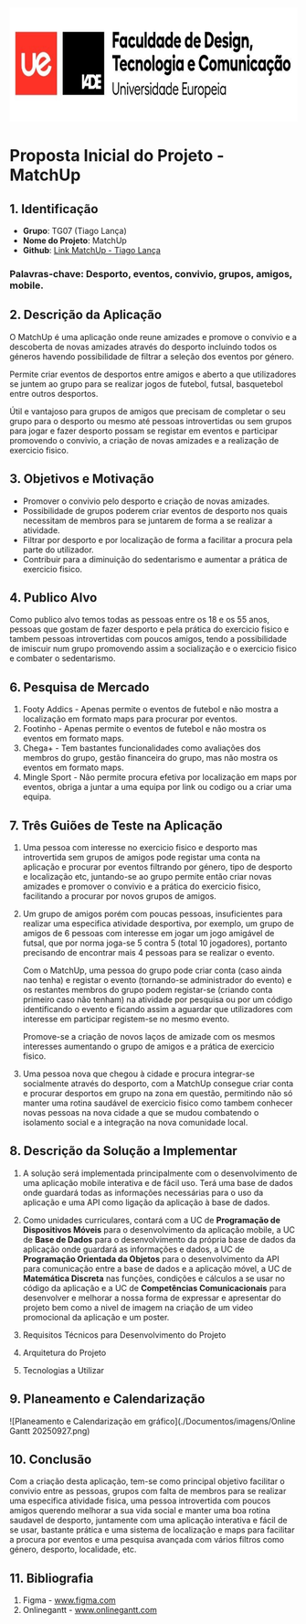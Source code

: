 <img src="./Documentos/Imagens/iade_ue.jpg" alt="IADE - Universidade Europeia" width="600" height="200" />

# Proposta Inicial do Projeto - MatchUp
## 1. Identificação
- **Grupo**: TG07 (Tiago Lança)
- **Nome do Projeto**: MatchUp
- **Github**: <a href="https://github.com/tiago-lanca/MatchUp-Tiago-Lanca" target="_blank">Link MatchUp - Tiago Lança</a>

### Palavras-chave: Desporto, eventos, convivio, grupos, amigos, mobile.

## 2. Descrição da Aplicação
O MatchUp é uma aplicação onde reune amizades e promove o convivio e a descoberta de novas amizades através do desporto incluindo todos os géneros havendo possibilidade de filtrar a seleção dos eventos por género.

Permite criar eventos de desportos entre amigos e aberto a que utilizadores se juntem ao grupo para se realizar jogos de futebol, futsal, basquetebol entre outros desportos.

Útil e vantajoso para grupos de amigos que precisam de completar o seu grupo para o desporto ou mesmo até pessoas introvertidas ou sem grupos para jogar e fazer desporto possam se registar em eventos e participar promovendo o convivio, a criação de novas amizades e a realização de exercicio fisico.



## 3. Objetivos e Motivação
- Promover o convivio pelo desporto e criação de novas amizades.
- Possibilidade de grupos poderem criar eventos de desporto nos quais necessitam de membros para se juntarem de forma a se realizar a atividade.
- Filtrar por desporto e por localização de forma a facilitar a procura pela parte do utilizador.
- Contribuir para a diminuição do sedentarismo e aumentar a prática de exercicio fisico.


## 4. Publico Alvo
Como publico alvo temos todas as pessoas entre os 18 e os 55 anos, pessoas que gostam de fazer desporto e pela prática do exercicio fisico e tambem pessoas introvertidas com poucos amigos, tendo a possibilidade de imiscuir num grupo promovendo assim a socialização e o exercicio fisico e combater o sedentarismo.


## 6. Pesquisa de Mercado
1. Footy Addics - Apenas permite o eventos de futebol e não mostra a localização em formato maps para procurar por eventos.
2. Footinho - Apenas permite o eventos de futebol e não mostra os eventos em formato maps.
3. Chega+ - Tem bastantes funcionalidades como avaliações dos membros do grupo, gestão financeira do grupo, mas não mostra os eventos em formato maps.
4. Mingle Sport - Não permite procura efetiva por localização em maps por eventos, obriga a juntar a uma equipa por link ou codigo ou a criar uma equipa.


## 7. Três Guiões de Teste na Aplicação
1. Uma pessoa com interesse no exercicio fisico e desporto mas introvertida sem grupos de amigos pode registar uma conta na aplicação e procurar por eventos filtrando por género, tipo de desporto e localização etc, juntando-se ao grupo permite então criar novas amizades e promover o convivio e a prática do exercicio fisico, facilitando a procurar por novos grupos de amigos.
2. Um grupo de amigos porém com poucas pessoas, insuficientes para realizar uma especifica atividade desportiva, por exemplo, um grupo de amigos de 6 pessoas com interesse em jogar um jogo amigável de futsal, que por norma joga-se 5 contra 5 (total 10 jogadores), portanto precisando de encontrar mais 4 pessoas para se realizar o evento.

   Com o MatchUp, uma pessoa do grupo pode criar conta (caso ainda nao tenha) e registar o evento (tornando-se administrador do evento) e os restantes membros do grupo podem registar-se (criando conta primeiro caso não tenham) na atividade por pesquisa ou por um código identificando o evento e ficando assim a aguardar que utilizadores com interesse em participar registem-se no mesmo evento.
   
   Promove-se a criação de novos laços de amizade com os mesmos interesses aumentando o grupo de amigos e a prática de exercicio fisico.

3. Uma pessoa nova que chegou à cidade e procura integrar-se socialmente através do desporto, com a MatchUp consegue criar conta e procurar desportos em grupo na zona em questão, permitindo não só manter uma rotina saudável de exercicio fisico como tambem conhecer novas pessoas na nova cidade a que se mudou combatendo o isolamento social e a integração na nova comunidade local.


## 8. Descrição da Solução a Implementar
1. A solução será implementada principalmente com o desenvolvimento de uma aplicação mobile interativa e de fácil uso. Terá uma base de dados onde guardará todas as informações necessárias para o uso da aplicação e uma API como ligação da aplicação à base de dados.


2. Como unidades curriculares, contará com a UC de **Programação de Dispositivos Móveis** para o desenvolvimento da aplicação mobile, a UC de **Base de Dados** para o desenvolvimento da própria base de dados da aplicação onde guardará as informações e dados, a UC de **Programação Orientada da Objetos** para o desenvolvimento da API para comunicação entre a base de dados e a aplicação móvel, a UC de **Matemática Discreta** nas funções, condições e cálculos a se usar no código da aplicação e a UC de **Competências Comunicacionais** para desenvolver e melhorar a nossa forma de expressar e apresentar do projeto bem como a nivel de imagem na criação de um video promocional da aplicação e um poster.

3. Requisitos Técnicos para Desenvolvimento do Projeto
4. Arquitetura do Projeto
5. Tecnologias a Utilizar


## 9. Planeamento e Calendarização
![Planeamento e Calendarização em gráfico](./Documentos/imagens/Online Gantt 20250927.png)


## 10. Conclusão
Com a criação desta aplicação, tem-se como principal objetivo facilitar o convivio entre as pessoas, grupos com falta de membros para se realizar uma especifica atividade fisica, uma pessoa introvertida com poucos amigos querendo melhorar a sua vida social e manter uma boa rotina saudavel de desporto, juntamente com uma aplicação interativa e fácil de se usar, bastante prática e uma sistema de localização e maps para facilitar a procura por eventos e uma pesquisa avançada com vários filtros como género, desporto, localidade, etc.



## 11. Bibliografia
1. Figma - www.figma.com
2. Onlinegantt - www.onlinegantt.com
